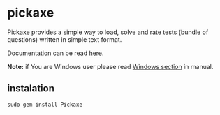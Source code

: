 # pickaxe

Pickaxe provides a simple way to load, solve and rate tests
(bundle of questions) written in simple text format.

Documentation can be read [here](http://dejw.github.com/pickaxe/).

**Note:** if You are Windows user please read 
[Windows section](http://dejw.github.com/pickaxe/#WINDOWS) in manual.

## instalation

    sudo gem install Pickaxe


